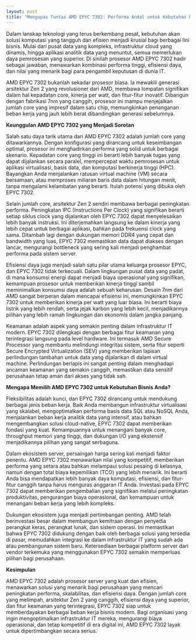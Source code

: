 ```yaml
---
layout: post
title: "Mengupas Tuntas AMD EPYC 7302: Performa Andal untuk Kebutuhan Bisnis Modern"
---
```


Dalam lanskap teknologi yang terus berkembang pesat, kebutuhan akan solusi komputasi yang tangguh dan efisien menjadi krusial bagi berbagai lini bisnis. Mulai dari pusat data yang kompleks, infrastruktur cloud yang dinamis, hingga aplikasi analitik data yang menuntut, semua memerlukan daya pemrosesan yang superior. Di sinilah prosesor AMD EPYC 7302 hadir sebagai jawaban, menawarkan kombinasi performa tinggi, efisiensi daya, dan nilai yang menarik bagi para pengambil keputusan di dunia IT.

AMD EPYC 7302 bukanlah sekadar prosesor biasa. Ia mewakili generasi arsitektur Zen 2 yang revolusioner dari AMD, membawa lompatan signifikan dalam hal kepadatan core, kinerja per watt, dan fitur-fitur inovatif. Dibangun dengan fabrikasi 7nm yang canggih, prosesor ini mampu menjejalkan jumlah core yang impresif dalam satu chip, memungkinkan penanganan beban kerja yang jauh lebih berat dibandingkan generasi sebelumnya.

**Keunggulan AMD EPYC 7302 yang Menjadi Sorotan**

Salah satu daya tarik utama dari AMD EPYC 7302 adalah jumlah core yang ditawarkannya. Dengan konfigurasi yang dirancang untuk keseimbangan optimal, prosesor ini menghadirkan performa yang solid untuk berbagai skenario. Kepadatan core yang tinggi ini berarti lebih banyak tugas yang dapat dijalankan secara paralel, mempercepat waktu pemrosesan untuk aplikasi virtualisasi, basis data, dan komputasi berkinerja tinggi (HPC). Bayangkan Anda menjalankan ratusan virtual machine (VM) secara bersamaan, atau memproses miliaran baris data dalam hitungan menit, tanpa mengalami kelambatan yang berarti. Itulah potensi yang dibuka oleh EPYC 7302.

Selain jumlah core, arsitektur Zen 2 sendiri membawa berbagai peningkatan performa. Peningkatan IPC (Instructions Per Clock) yang signifikan berarti setiap siklus clock yang dijalankan oleh EPYC 7302 dapat menyelesaikan lebih banyak instruksi. Ini diterjemahkan langsung ke dalam kinerja yang lebih cepat untuk berbagai aplikasi, bahkan pada frekuensi clock yang sama. Ditambah lagi dengan dukungan memori DDR4 yang cepat dan bandwidth yang luas, EPYC 7302 memastikan data dapat diakses dengan lancar, mengurangi bottleneck yang sering kali menjadi penghambat performa pada sistem server.

Efisiensi daya juga menjadi salah satu pilar utama keluarga prosesor EPYC, dan EPYC 7302 tidak terkecuali. Dalam lingkungan pusat data yang padat, di mana konsumsi energi dapat menjadi biaya operasional yang signifikan, kemampuan prosesor untuk memberikan kinerja tinggi sambil meminimalkan konsumsi daya adalah sebuah keharusan. Desain 7nm dari AMD sangat berperan dalam mencapai efisiensi ini, memungkinkan EPYC 7302 untuk memberikan kinerja per watt yang luar biasa. Ini berarti biaya listrik yang lebih rendah, serta jejak karbon yang lebih kecil, menjadikannya pilihan yang lebih ramah lingkungan dan ekonomis dalam jangka panjang.

Keamanan adalah aspek yang semakin penting dalam infrastruktur IT modern. EPYC 7302 dilengkapi dengan berbagai fitur keamanan yang terintegrasi langsung pada level hardware. Ini termasuk AMD Secure Processor yang membantu melindungi integritas sistem, serta fitur seperti Secure Encrypted Virtualization (SEV) yang memberikan lapisan perlindungan tambahan untuk data yang dijalankan di dalam virtual machine. Perlindungan berlapis ini sangat penting dalam menghadapi ancaman keamanan yang semakin canggih, memastikan data sensitif perusahaan tetap aman dari akses yang tidak sah.

**Mengapa Memilih AMD EPYC 7302 untuk Kebutuhan Bisnis Anda?**

Fleksibilitas adalah kunci, dan EPYC 7302 dirancang untuk mendukung berbagai jenis beban kerja. Baik Anda membangun infrastruktur virtualisasi yang skalabel, mengoptimalkan performa basis data SQL atau NoSQL Anda, menjalankan beban kerja analitik data yang intensif, atau bahkan mengembangkan solusi cloud-native, EPYC 7302 dapat memberikan fondasi yang kuat. Kemampuannya untuk menangani banyak core, throughput memori yang tinggi, dan dukungan I/O yang ekstensif menjadikannya pilihan yang sangat serbaguna.

Dalam ekosistem server, persaingan harga sering kali menjadi faktor penentu. AMD EPYC 7302 menawarkan nilai yang kompetitif, memberikan performa yang setara atau bahkan melampaui solusi pesaing di kelasnya, namun dengan total biaya kepemilikan (TCO) yang lebih menarik. Ini berarti Anda bisa mendapatkan lebih banyak daya komputasi, efisiensi, dan fitur-fitur canggih tanpa harus menguras anggaran IT Anda. Investasi pada EPYC 7302 dapat memberikan pengembalian yang signifikan melalui peningkatan produktivitas, pengurangan biaya operasional, dan kemampuan untuk menangani beban kerja yang lebih kompleks.

Dukungan ekosistem juga menjadi pertimbangan penting. AMD telah berinvestasi besar dalam membangun kemitraan dengan penyedia perangkat keras, perangkat lunak, dan sistem operasi. Ini memastikan bahwa EPYC 7302 didukung dengan baik oleh berbagai solusi yang tersedia di pasar, memudahkan integrasi ke dalam infrastruktur IT yang sudah ada atau pembangunan sistem baru. Ketersediaan berbagai platform server dari vendor terkemuka yang menggunakan EPYC 7302 semakin memperluas pilihan bagi perusahaan.

**Kesimpulan**

AMD EPYC 7302 adalah prosesor server yang kuat dan efisien, menawarkan solusi yang menarik bagi perusahaan yang mencari peningkatan performa, skalabilitas, dan efisiensi daya. Dengan jumlah core yang melimpah, arsitektur Zen 2 yang canggih, efisiensi daya yang superior, dan fitur keamanan yang terintegrasi, EPYC 7302 siap untuk memberdayakan berbagai beban kerja bisnis modern. Bagi organisasi yang ingin mengoptimalkan infrastruktur IT mereka, mengurangi biaya operasional, dan tetap kompetitif di era digital ini, AMD EPYC 7302 layak untuk dipertimbangkan secara serius.
